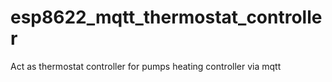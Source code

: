 # esp8622_mqtt_thermostat_controller
Act as thermostat controller for pumps heating controller via mqtt
